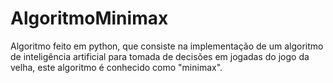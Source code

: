 # AlgoritmoMinimax
Algoritmo feito em python, que consiste na implementação de um algoritmo de inteligência artificial para tomada de decisões em jogadas do jogo da velha, este algoritmo é conhecido como "minimax".
